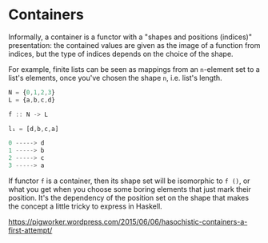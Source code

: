 # Containers

Informally, a container is a functor with a "shapes and positions (indices)" presentation: the contained values are given as the image of a function from indices, but the type of indices depends on the choice of the shape.

For example, finite lists can be seen as mappings from an `n`-element set to a list's elements, once you've chosen the shape `n`, i.e. list's length.

```js
N = {0,1,2,3}
L = {a,b,c,d}

f :: N -> L

l₁ = [d,b,c,a]

0 -----> d
1 -----> b
2 -----> c
3 -----> a
```

If functor `f` is a container, then its shape set will be isomorphic to `f ()`, or what you get when you choose some boring elements that just mark their position. It's the dependency of the position set on the shape that makes the concept a little tricky to express in Haskell.

https://pigworker.wordpress.com/2015/06/06/hasochistic-containers-a-first-attempt/
